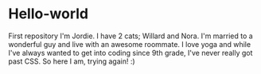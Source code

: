 # Hello-world
First repository
I'm Jordie. I have 2 cats; Willard and Nora. I'm married to a wonderful guy and live with an awesome roommate. I love yoga and while I've always wanted to get into coding since 9th grade, I've never really got past CSS. So here I am, trying again! :) 
